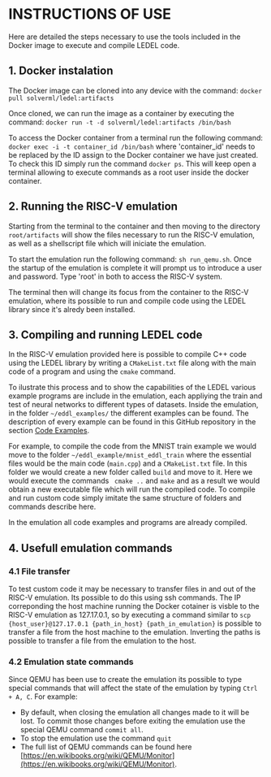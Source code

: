 # INSTRUCTIONS OF USE

Here are detailed the steps necessary to use the tools included in the Docker image to execute and compile LEDEL code.

## 1. Docker instalation

The Docker image can be cloned into any device with the command:
```docker pull solverml/ledel:artifacts```

Once cloned, we can run the image as a container by executing the command:
```docker run -t -d solverml/ledel:artifacts /bin/bash```

To access the Docker container from a terminal run the following command:
```docker exec -i -t container_id /bin/bash``` where 'container_id' needs to be replaced by the ID assign to the Docker container we have just created. To check this ID simply run the command ```docker ps```. This will keep open a terminal allowing to execute commands as a root user inside the docker container.

## 2. Running the RISC-V emulation

Starting from the terminal to the container and then moving to the directory ```root/artifacts``` will show the files necessary to run the RISC-V emulation, as well as a shellscript file which will iniciate the emulation.

To start the emulation run the following command: ```sh run_qemu.sh```. Once the startup of the emulation is complete it will prompt us to introduce a user and password. Type 'root' in both to access the RISC-V system.

The terminal then will change its focus from the container to the RISC-V emulation, where its possible to run and compile code using the LEDEL library since it's alredy been installed.

## 3. Compiling and running LEDEL code

In the RISC-V emulation provided here is possible to compile C++ code using the LEDEL library by writing a ```CMakeList.txt``` file along with the main code of a program and using the ```cmake``` command.

To ilustrate this process and to show the capabilities of the LEDEL various example programs are include in the emulation, each appliying the train and test of neural networks to different types of datasets. Inside the emulation, in the folder ```~/eddl_examples/``` the different examples can be found. The description of every example can be found in this GitHub repository in the section [Code Examples](https://github.com/project-fractal/WP3/tree/main/Components/WP3T35-03%20LEDEL/code_examples).

For example, to compile the code from the MNIST train example we would move to the folder ```~/eddl_example/mnist_eddl_train``` where the essential files would be the main code (```main.cpp```) and a ```CMakeList.txt``` file. In this folder we would create a new folder called ```build``` and move to it. Here we would execute the commands ``` cmake ..``` and ```make``` and as a result we would obtain a new executable file which will run the compiled code. To compile and run custom code simply imitate the same structure of folders and commands describe here.

In the emulation all code examples and programs are already compiled.

## 4. Usefull emulation commands

### 4.1 File transfer

To test custom code it may be necessary to transfer files in and out of the RISC-V emulation. Its possible to do this using ssh commands. The IP correponding  the host machine running the Docker cotainer is visble to the RISC-V emulation as 127.17.0.1, so by executing a command similar to ```scp {host_user}@127.17.0.1 {path_in_host} {path_in_emulation}``` is possible to transfer a file from the host machine to the emulation. Inverting the paths is possible to transfer a file from the emulation to the host. 

### 4.2 Emulation state commands

Since QEMU has been use to create the emulation its possible to type special commands that will affect the state of the emulation by typing ```Ctrl + A, C```. For example:
- By default, when closing the emulation all changes made to it will be lost. To commit those changes before exiting the emulation use the special QEMU command ```commit all```.
- To stop the emulation use the command ```quit```
- The full list of QEMU commands can be found here [https://en.wikibooks.org/wiki/QEMU/Monitor](https://en.wikibooks.org/wiki/QEMU/Monitor).


